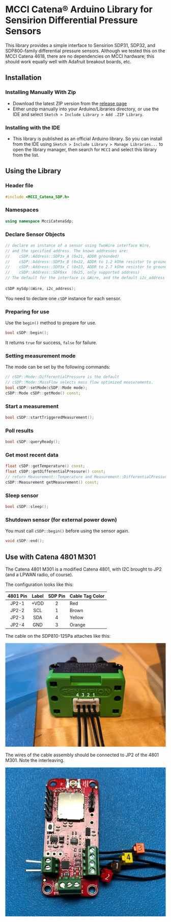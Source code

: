 # MCCI Catena&reg; Arduino Library for Sensirion Differential Pressure Sensors

This library provides a simple interface to Sensirion SDP31, SDP32, and SDP800-family differential pressure sensors. Although we tested this on the MCCI Catena 4618, there are no dependencies on MCCI hardware; this should work equally well with Adafruit breakout boards, etc.

<!-- TOC depthFrom:2 updateOnSave:true -->
<!-- /TOD -->

## Installation

### Installing Manually With Zip

- Download the latest ZIP version from the [release page](https://github.com/mcci-catena/MCCI_Catena_SDP/releases)
- Either unzip manually into your Arduino/Libraries directory, or use the IDE and select `Sketch > Include Library > Add .ZIP Library`.

### Installing with the IDE

- This library is published as an official Arduino library. So you can install from the IDE using `Sketch > Include Library > Manage Libraries...` to open the library manager, then search for `MCCI` and select this library from the list.

## Using the Library

### Header file

```c++
#include <MCCI_Catena_SDP.h>
```

### Namespaces

```c++
using namespace McciCatenaSdp;
```

### Declare Sensor Objects

```c++
// declare an instance of a sensor using TwoWire interface Wire,
// and the specified address. The known addresses are:
//    cSDP::Address::SDP3x_A (0x21, ADDR grounded)
//    cSDP::Address::SDP3x_B (0x22, ADDR to 1.2 kOhm resistor to ground)
//    cSDP::Address::SDP3x_C (0x23, ADDR to 2.7 kOhm resistor to ground)
//    cSDP::Address::SDP8xx  (0x25, only supported address)
// The default for the interface is &Wire, and the default i2c_address is SDP3x_A.

cSDP mySdp(&Wire, i2c_address);
```

You need to declare one `cSDP` instance for each sensor.

### Preparing for use

Use the `begin()` method to prepare for use.

```c++
bool cSDP::begin();
```

It returns `true` for success, `false` for failure.

### Setting measurement mode

The mode can be set by the following commands:

```c++
// cSDP::Mode::DifferentialPressure is the default
// cSDP::Mode::MassFlow selects mass flow optimized measurements.
bool cSDP::setMode(cSDP::Mode mode);
cSDP::Mode cSDP::getMode() const;
```

### Start a measurement

```c++
bool cSDP::startTriggeredMeasurement();
```

### Poll results

```c++
bool cSDP::queryReady();
```

### Get most recent data

```c++
float cSDP::getTemperature() const;
float cSDP::getDifferentialPressure() const;
// return Measurement::Temperature and Measurement::DifferentialPressure:
cSDP::Measurement getMeasurement() const;
```

### Sleep sensor

```c++
bool cSDP::sleep();
```

### Shutdown sensor (for external power down)

You must call `cSDP::begin()` before using the sensor again.

```c++
void cSDP::end();
```

## Use with Catena 4801 M301

The Catena 4801 M301 is a modified Catena 4801, with I2C brought to JP2 (and a LPWAN radio, of course).

The configuration looks like this:

   | 4801 Pin |  Label | SDP Pin     | Cable Tag Color
   |:--------:|:------:|:-----------:|---------------
   |   JP2-1  |  +VDD  |      2      | Red
   |   JP2-2  |   SCL  |      1      | Brown
   |   JP2-3  |   SDA  |      4      | Yellow
   |   JP2-4  |   GND  |      3      | Orange

The cable on the SDP810-125Pa attaches like this:

![Sensor view of cable](assets/SDP810-125PA-cable-labeled.jpg)

The wires of the cable assembly should be connected to JP2 of the 4801 M301. Note the interleaving.

![Cable attached to 4801 M301](assets/SDP810-cable-and-4801-M301.jpg)

